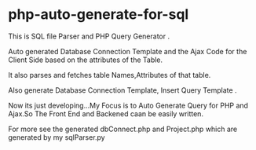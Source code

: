 # php-auto-generate-for-sql

This is SQL file Parser and PHP Query Generator .

Auto generated Database Connection Template and the Ajax Code for the Client Side based on the attributes of the Table.

It also parses and fetches table Names,Attributes of that table.

Also generate Database Connection Template, Insert Query Template .

Now its just developing...My Focus is to Auto Generate Query for PHP and Ajax.So The Front End and Backened caan be easily written.

For more see the generated dbConnect.php and Project.php which are generated by my sqlParser.py


